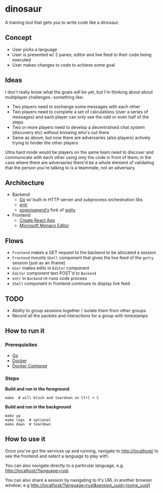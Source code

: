 # dinosaur

A training tool that gets you to write code like a dinosaur.

## Concept

- User picks a language
- User is presented w/ 2 panes; editor and live feed to their code being executed
- User makes changes to code to achieve some goal

## Ideas

I don't really know what the goals will be yet, but I'm thinking about about multiplayer challenges- something like:

- Two players need to exchange some messages with each other
- Two players need to complete a set of calculations (over a series of messages) and each player can only see the odd or even half of the
  steps
- Two or more players need to develop a decentralised chat system (discovery etc) without knowing who's out there
- Same as above, but now there are adversaries (also players) actively trying to hinder the other players

Ultra hard mode would be players on the same team need to discover and communicate with each other using only the code in front of them; in
the case where there are adversaries there'd be a whole element of validating that the person you're talking to is a teammate, not an
adversary.

## Architecture

- Backend
    - [Go](https://go.dev/) w/ built-in HTTP server and subprocess orchestration libs
    - [entr](https://github.com/eradman/entr)
    - [sorenisanerd's](https://github.com/sorenisanerd) fork of [gotty](https://github.com/sorenisanerd/gotty)
- Frontend
    - [Create React App](https://create-react-app.dev/)
    - [Microsoft Monaco Editor](https://github.com/microsoft/monaco-editor)

## Flows

- `Frontend` makes a GET request to the backend to be allocated a session
- `Frontend` mounts `Shell` component that gives the live feed of the `gotty` session (just as an iframe)
- `User` makes edits in `Editor` component
- `Editor` component text POST'd to `Backend`
- `entr` in `Backend`  re-runs code process
- `Shell` component in frontend continues to display live feed

## TODO

- Ability to group sessions together / isolate them from other groups
- Record all the packets and interactions for a group with timestamps

## How to run it

### Prerequisites

- [Go](https://go.dev/)
- [Docker](https://www.docker.com/)
- [Docker Compose](https://docs.docker.com/compose/)

### Steps

**Build and run in the foreground**

```shell
make  # will block and teardown on Ctrl + C
```

**Build and run in the background**

```shell
make up
make logs  # optional
make down  # teardown
```

## How to use it

Once you've got the services up and running, navigate to [http://localhost/](http://localhost/) to see the frontend and select a language to
play with.

You can also navigate directly to a particular language, e.g. [http://localhost/?language=rust](http://localhost/?language=rust).

You can also share a session by navigating to it's URL in another browser window;
e.g [http://localhost/?language=rust&session_uuid=(some_uuid)](http://localhost/?language=rust&session_uuid=(some_uuid))
